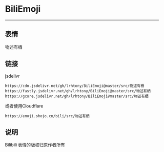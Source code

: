 # BiliEmoji
---
## 表情
物述有栖
## 链接
jsdelivr
```
https://cdn.jsdelivr.net/gh/lrhtony/BiliEmoji@master/src/物述有栖
https://fastly.jsdelivr.net/gh/lrhtony/BiliEmoji@master/src/物述有栖
https://gcore.jsdelivr.net/gh/lrhtony/BiliEmoji@master/src/物述有栖
```
或者使用Cloudflare
```
https://emoji.shojo.cn/bili/src/物述有栖
```
## 说明
Bilibili 表情的版权归原作者所有
